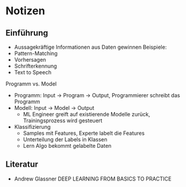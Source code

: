 # Notizen
## Einführung
- Aussagekräftige Informationen aus Daten gewinnen
Beispiele:
- Pattern-Matching
- Vorhersagen
- Schrifterkennung
- Text to Speech

Programm vs. Model
- Programm: Input -> Program -> Output, Programmierer schreibt das Programm
- Modell: Input -> Model -> Output
  - ML Engineer greift auf existierende Modelle zurück, Trainingsprozess wird gesteuert
- Klassifizierung
  - Samples mit Features, Experte labelt die Features
  - Unterteilung der Labels in Klassen
  - Lern Algo bekommt gelabelte Daten 



## Literatur
- Andrew Glassner DEEP LEARNING FROM BASICS TO PRACTICE